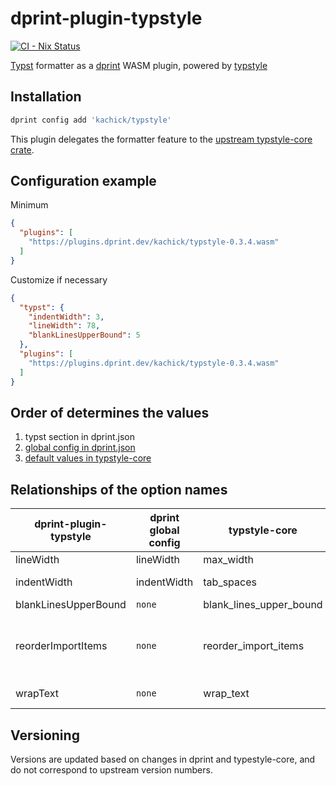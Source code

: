# dprint-plugin-typstyle

[![CI - Nix Status](https://github.com/kachick/dprint-plugin-typstyle/actions/workflows/nix.yml/badge.svg?branch=main)](https://github.com/kachick/dprint-plugin-typstyle/actions/workflows/nix.yml?query=branch%3Amain+)

[Typst](https://github.com/typst/typst) formatter as a [dprint](https://github.com/dprint/dprint) WASM plugin, powered by [typstyle](https://github.com/Enter-tainer/typstyle)

## Installation

```bash
dprint config add 'kachick/typstyle'
```

This plugin delegates the formatter feature to the [upstream typstyle-core crate](https://github.com/Enter-tainer/typstyle).

## Configuration example

Minimum

```json
{
  "plugins": [
    "https://plugins.dprint.dev/kachick/typstyle-0.3.4.wasm"
  ]
}
```

Customize if necessary

```json
{
  "typst": {
    "indentWidth": 3,
    "lineWidth": 78,
    "blankLinesUpperBound": 5
  },
  "plugins": [
    "https://plugins.dprint.dev/kachick/typstyle-0.3.4.wasm"
  ]
}
```

## Order of determines the values

1. typst section in dprint.json
1. [global config in dprint.json](https://dprint.dev/config/#global-configuration)
1. [default values in typstyle-core](https://github.com/Enter-tainer/typstyle/blob/v0.13.5/crates/typstyle-core/src/config.rs#L4-L16)

## Relationships of the option names

| dprint-plugin-typstyle | dprint global config | typstyle-core           | typstyle CLI                      |
| ---------------------- | -------------------- | ----------------------- | --------------------------------- |
| lineWidth              | lineWidth            | max_width               | column                            |
| indentWidth            | indentWidth          | tab_spaces              | tab-width                         |
| blankLinesUpperBound   | `none`               | blank_lines_upper_bound | `none`                            |
| reorderImportItems     | `none`               | reorder_import_items    | no-reorder-import-items # disable |
| wrapText               | `none`               | wrap_text               | wrap-text                         |

## Versioning

Versions are updated based on changes in dprint and typestyle-core, and do not correspond to upstream version numbers.
